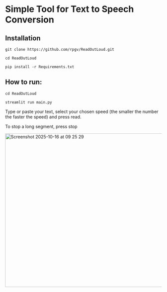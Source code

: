 # Simple Tool for Text to Speech Conversion

## Installation
```git clone https://github.com/rpgv/ReadOutLoud.git```

```cd ReadOutLoud```

```pip install -r Requirements.txt```

## How to run: 
```cd ReadOutLoud```

```streamlit run main.py ```
<p>Type or paste your text, select your chosen speed (the smaller the number the faster the speed) and press read.</p>

<p>To stop a long segment, press stop</p>

<img width="694" height="494" alt="Screenshot 2025-10-16 at 09 25 29" src="https://github.com/user-attachments/assets/41f9f585-5e1d-4efa-bb05-3a7bb509b7f1" />
